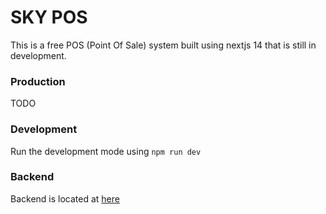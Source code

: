 # SKY POS

This is a free POS (Point Of Sale) system built using nextjs 14 that is still in development.

### Production

TODO

### Development

Run the development mode using `npm run dev`

### Backend

Backend is located at [here](https://github.com/st3v1sh/sky-pos-database-api)
